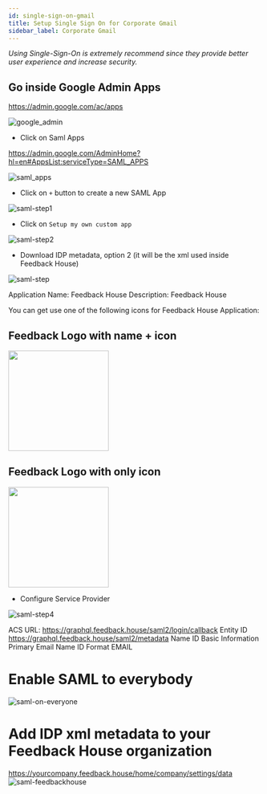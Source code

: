 ```yaml
---
id: single-sign-on-gmail
title: Setup Single Sign On for Corporate Gmail 
sidebar_label: Corporate Gmail
---
```


*Using Single-Sign-On is extremely recommend since they provide better user experience and increase security.*

## Go inside Google Admin Apps

https://admin.google.com/ac/apps

![google_admin](/img/google-admin.png)

- Click on Saml Apps

https://admin.google.com/AdminHome?hl=en#AppsList:serviceType=SAML_APPS

![saml_apps](/img/google-saml-apps.png)

- Click on `+` button to create a new SAML App

![saml-step1](/img/google-saml-step1-sso.png)

- Click on `Setup my own custom app`

![saml-step2](/img/google-saml-step2-idp.png)

- Download IDP metadata, option 2 (it will be the xml used inside Feedback House)

![saml-step](/img/google-saml-step3-custom-app.png)

Application Name: Feedback House
Description: Feedback House

You can get use one of the following icons for Feedback House Application:

## Feedback Logo with name + icon
<img src="/img/saml-logo-19.png" width="200" />

## Feedback Logo with only icon
<img src="/img/saml-logo-20.png" width="200" />

- Configure Service Provider

![saml-step4](/img/google-saml-step4-sp.png)

ACS URL: https://graphql.feedback.house/saml2/login/callback
Entity ID https://graphql.feedback.house/saml2/metadata
Name ID Basic Information Primary Email
Name ID Format EMAIL

# Enable SAML to everybody

![saml-on-everyone](/img/google-saml-on-everyone.png)

# Add IDP xml metadata to your Feedback House organization

https://yourcompany.feedback.house/home/company/settings/data
![saml-feedbackhouse](/img/login-saml-feedback.png)